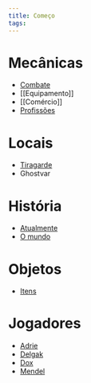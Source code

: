 ```yaml
---
title: Começo
tags:
---
```

# Mecânicas
- [Combate](Combate.md)
- [[Equipamento]]
- [[Comércio]]
- [Profissões](Profissões.md)
# Locais
- [Tiragarde](Tiragarde.md)
- Ghostvar
# História
- [Atualmente](Atualmente.md)
- [O mundo](O%20mundo.md)
# Objetos
- [Itens](Itens.md)
# Jogadores
- [Adrie](Adrie.md)
- [Delgak](Delgak.md)
- [Dox](Dox.md)
- [Mendel](Mendel.md)
